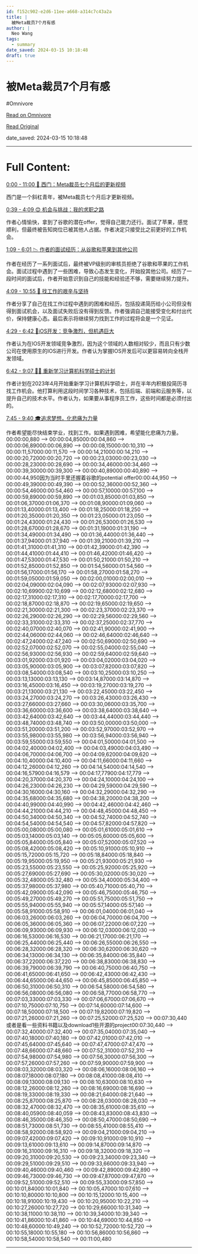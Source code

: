 ```yaml
---
id: f152c902-e2d6-11ee-a668-a314c7c43a2a
title: |
  被Meta裁员7个月有感
author: |
  Neo Wang
tags:
  - summary
date_saved: 2024-03-15 10:18:48
draft: true
---
```


# 被Meta裁员7个月有感
#Omnivore

[Read on Omnivore](https://omnivore.app/me/meta-7-18e427acfed)

[Read Original](https://omnivore.app/no_url?q=ac9e04e7-b754-4962-9206-06c325f83fe4)

date_saved: 2024-03-15 10:18:48


--- 

# Full Content: 

[0:00 - 11:00 🎥 西门：Meta裁员七个月后的更新视频](https://bibigpt.co/new/video?url=https%3A%2F%2Fwww.bilibili.com%2Fvideo%2FBV1Ja4y1o7ra&lang=en&t=0.88)

西门是一个斜杠青年，被Meta裁员七个月后才更新视频。

[0:39 - 4:09 😊 机会与挑战：我的求职之路](https://bibigpt.co/new/video?url=https%3A%2F%2Fwww.bilibili.com%2Fvideo%2FBV1Ja4y1o7ra&lang=en&t=39.3)

作者心情愉快，拿到了谷歌的潜在offer，觉得自己能力还行。面试了苹果，感觉顺利，但最终被告知岗位已被其他人占据。作者决定只接受比之前更好的工作机会。

[1:09 - 6:01 📉 作者的面试经历：从谷歌和苹果到其他公司](https://bibigpt.co/new/video?url=https%3A%2F%2Fwww.bilibili.com%2Fvideo%2FBV1Ja4y1o7ra&lang=en&t=69.06)

作者在经历了一系列面试后，最终被VP级别的审核员拒绝了谷歌和苹果的工作机会。面试过程中遇到了一些困难，导致心态发生变化，开始投其他公司。经历了一段时间的面试后，作者开始意识到自己的技能和经验还不够，需要继续努力提升。

[4:09 - 10:55 📝 找工作的艰辛与坚持](https://bibigpt.co/new/video?url=https%3A%2F%2Fwww.bilibili.com%2Fvideo%2FBV1Ja4y1o7ra&lang=en&t=249.62)

作者分享了自己在找工作过程中遇到的困难和经历，包括投递简历给小公司但没有得到面试机会，以及面试失败后没有得到反馈。作者强调自己能接受变化和付出代价，保持健康心态。最后表示将继续努力找到工作的过程将会是一个见证。

[4:29 - 6:42 📱iOS开发：竞争激烈，但机遇巨大](https://bibigpt.co/new/video?url=https%3A%2F%2Fwww.bilibili.com%2Fvideo%2FBV1Ja4y1o7ra&lang=en&t=269.59)

作者认为在IOS开发领域竞争激烈，因为这个领域的人数相对较少，而且只有少数公司在使用原生的IOS进行开发。作者认为掌握IOS开发后可以更容易转向全栈开发领域。

[6:42 - 9:07 👨‍💻 重新学习计算机科学硕士的计划](https://bibigpt.co/new/video?url=https%3A%2F%2Fwww.bilibili.com%2Fvideo%2FBV1Ja4y1o7ra&lang=en&t=402.43)

作者计划在2023年4月开始重新学习计算机科学硕士，并在半年内积极投简历寻找工作机会。他打算利用这段时间学习各种技术，包括后端、前端和云服务等，以提升自己的技术水平。作者认为，如果要从事程序员工作，这些时间都是必须付出的。

[7:45 - 9:40 🎓追求梦想，化悲痛为力量](https://bibigpt.co/new/video?url=https%3A%2F%2Fwww.bilibili.com%2Fvideo%2FBV1Ja4y1o7ra&lang=en&t=465.64)

作者希望能尽快结束学业，找到工作。如果遇到困难，希望能化悲痛为力量。00:00:00,880 --> 00:00:04,85000:00:04,860 --> 00:00:06,89000:00:06,890 --> 00:00:08,15000:00:10,310 --> 00:00:11,57000:00:11,570 --> 00:00:14,21000:00:14,210 --> 00:00:20,72000:00:20,720 --> 00:00:23,03000:00:23,030 --> 00:00:28,23000:00:28,690 --> 00:00:34,46000:00:34,460 --> 00:00:39,30000:00:39,300 --> 00:00:40,89000:00:40,890 --> 00:00:44,950因为当时手里还握着谷歌的potential offer00:00:44,950 --> 00:00:49,39000:00:49,390 --> 00:00:52,36000:00:52,360 --> 00:00:54,46000:00:54,460 --> 00:00:57,10000:00:57,100 --> 00:00:59,89000:00:59,890 --> 00:01:03,85000:01:03,850 --> 00:01:06,37000:01:06,370 --> 00:01:08,90000:01:09,060 --> 00:01:13,40000:01:13,400 --> 00:01:18,25000:01:18,250 --> 00:01:20,35000:01:20,350 --> 00:01:23,05000:01:23,050 --> 00:01:24,43000:01:24,430 --> 00:01:26,53000:01:26,530 --> 00:01:28,67000:01:28,670 --> 00:01:31,19000:01:31,190 --> 00:01:34,49000:01:34,490 --> 00:01:36,44000:01:36,440 --> 00:01:37,94000:01:37,940 --> 00:01:39,21000:01:39,210 --> 00:01:41,31000:01:41,310 --> 00:01:42,39000:01:42,390 --> 00:01:44,41000:01:44,410 --> 00:01:46,42000:01:46,420 --> 00:01:47,53000:01:47,530 --> 00:01:50,21000:01:50,210 --> 00:01:52,85000:01:52,850 --> 00:01:54,56000:01:54,560 --> 00:01:56,17000:01:56,170 --> 00:01:58,27000:01:58,270 --> 00:01:59,05000:01:59,050 --> 00:02:00,01000:02:00,010 --> 00:02:04,09000:02:04,090 --> 00:02:07,93000:02:07,930 --> 00:02:10,69900:02:10,699 --> 00:02:12,68000:02:12,680 --> 00:02:17,31000:02:17,310 --> 00:02:17,70000:02:17,700 --> 00:02:18,87000:02:18,870 --> 00:02:19,65000:02:19,650 --> 00:02:21,30000:02:21,300 --> 00:02:23,37000:02:23,370 --> 00:02:26,29000:02:26,290 --> 00:02:29,56000:02:29,560 --> 00:02:33,31000:02:33,310 --> 00:02:37,25000:02:37,770 --> 00:02:40,07000:02:40,070 --> 00:02:41,90000:02:41,900 --> 00:02:44,06000:02:44,060 --> 00:02:46,64000:02:46,640 --> 00:02:47,24000:02:47,240 --> 00:02:50,69000:02:50,690 --> 00:02:52,07000:02:52,070 --> 00:02:55,04000:02:55,040 --> 00:02:56,93000:02:56,930 --> 00:02:59,64000:02:59,640 --> 00:03:01,92000:03:01,920 --> 00:03:04,02000:03:04,020 --> 00:03:05,90000:03:05,900 --> 00:03:07,82000:03:07,820 --> 00:03:08,54000:03:08,540 --> 00:03:10,25000:03:10,250 --> 00:03:13,13000:03:13,130 --> 00:03:14,87000:03:14,870 --> 00:03:16,45000:03:16,450 --> 00:03:19,27000:03:19,270 --> 00:03:21,13000:03:21,130 --> 00:03:22,45000:03:22,450 --> 00:03:24,27000:03:24,270 --> 00:03:26,43000:03:26,430 --> 00:03:27,66000:03:27,660 --> 00:03:30,06000:03:35,700 --> 00:03:36,60000:03:36,600 --> 00:03:38,64000:03:38,640 --> 00:03:42,64000:03:42,640 --> 00:03:44,44000:03:44,440 --> 00:03:48,74000:03:48,740 --> 00:03:50,00000:03:50,000 --> 00:03:51,20000:03:51,200 --> 00:03:52,97000:03:52,970 --> 00:03:55,98000:03:55,980 --> 00:03:56,94000:03:56,940 --> 00:03:59,55000:03:59,550 --> 00:04:01,50000:04:01,500 --> 00:04:02,40000:04:02,400 --> 00:04:03,49000:04:03,490 --> 00:04:06,70000:04:06,700 --> 00:04:09,62000:04:09,620 --> 00:04:10,40000:04:10,400 --> 00:04:11,66000:04:11,660 --> 00:04:12,26000:04:12,260 --> 00:04:14,54000:04:14,540 --> 00:04:16,57900:04:16,579 --> 00:04:17,77900:04:17,779 --> 00:04:20,37000:04:20,370 --> 00:04:24,10000:04:24,100 --> 00:04:26,23000:04:26,230 --> 00:04:29,59000:04:29,590 --> 00:04:30,16000:04:30,160 --> 00:04:32,29000:04:32,290 --> 00:04:35,68000:04:35,680 --> 00:04:38,20000:04:38,200 --> 00:04:40,99000:04:40,990 --> 00:04:42,46000:04:42,460 --> 00:04:44,21000:04:44,210 --> 00:04:48,45000:04:48,450 --> 00:04:50,34000:04:50,340 --> 00:04:52,74000:04:52,740 --> 00:04:54,54000:04:54,540 --> 00:04:57,82000:04:57,820 --> 00:05:00,08000:05:00,080 --> 00:05:01,61000:05:01,610 --> 00:05:03,14000:05:03,140 --> 00:05:05,60000:05:05,600 --> 00:05:05,84000:05:05,840 --> 00:05:07,52000:05:07,520 --> 00:05:08,42000:05:08,420 --> 00:05:10,91000:05:10,910 --> 00:05:15,72000:05:15,720 --> 00:05:18,84000:05:18,840 --> 00:05:19,95000:05:19,950 --> 00:05:21,93000:05:21,930 --> 00:05:23,55000:05:23,550 --> 00:05:25,92000:05:25,920 --> 00:05:27,69000:05:27,690 --> 00:05:30,02000:05:30,020 --> 00:05:32,48000:05:32,480 --> 00:05:34,40000:05:34,400 --> 00:05:37,98000:05:37,980 --> 00:05:40,71000:05:40,710 --> 00:05:42,09000:05:42,090 --> 00:05:46,75000:05:46,750 --> 00:05:49,27000:05:49,270 --> 00:05:51,75000:05:51,750 --> 00:05:55,94000:05:55,940 --> 00:05:57,14000:05:57,140 --> 00:05:58,91000:05:58,910 --> 00:06:01,04000:06:01,040 --> 00:06:03,26000:06:03,260 --> 00:06:04,70000:06:04,700 --> 00:06:05,36000:06:05,360 --> 00:06:07,22000:06:07,220 --> 00:06:09,93000:06:09,930 --> 00:06:12,03000:06:12,030 --> 00:06:16,53000:06:16,530 --> 00:06:21,17000:06:21,170 --> 00:06:25,44000:06:25,440 --> 00:06:26,55000:06:26,550 --> 00:06:28,32000:06:28,320 --> 00:06:30,62000:06:30,620 --> 00:06:34,13000:06:34,130 --> 00:06:35,84000:06:35,840 --> 00:06:37,22000:06:37,220 --> 00:06:38,83000:06:38,830 --> 00:06:39,79000:06:39,790 --> 00:06:40,75000:06:40,750 --> 00:06:41,65000:06:41,650 --> 00:06:42,43000:06:42,430 --> 00:06:44,65000:06:44,650 --> 00:06:45,85000:06:45,850 --> 00:06:50,31000:06:50,310 --> 00:06:54,58000:06:54,580 --> 00:06:56,08000:06:56,080 --> 00:06:58,77000:06:58,770 --> 00:07:03,33000:07:03,330 --> 00:07:06,67000:07:06,670 --> 00:07:10,75000:07:10,750 --> 00:07:14,60000:07:14,600 --> 00:07:18,50000:07:18,500 --> 00:07:19,82000:07:19,820 --> 00:07:21,26000:07:21,260 --> 00:07:25,52000:07:25,520 --> 00:07:30,440或者是看一些资料书籍以及download1些开源的project00:07:30,440 --> 00:07:32,40000:07:32,400 --> 00:07:35,04000:07:35,040 --> 00:07:40,18000:07:40,180 --> 00:07:42,01000:07:42,010 --> 00:07:45,64000:07:45,640 --> 00:07:47,47000:07:47,470 --> 00:07:48,66000:07:48,660 --> 00:07:52,31000:07:52,310 --> 00:07:54,98000:07:54,980 --> 00:07:56,30000:07:56,300 --> 00:07:57,26000:07:57,260 --> 00:07:59,90000:07:59,900 --> 00:08:03,32000:08:03,320 --> 00:08:06,16000:08:06,160 --> 00:08:07,18000:08:07,180 --> 00:08:08,41000:08:08,410 --> 00:08:09,13000:08:09,130 --> 00:08:10,63000:08:10,630 --> 00:08:12,26000:08:12,260 --> 00:08:16,69000:08:16,690 --> 00:08:19,33000:08:19,330 --> 00:08:21,64000:08:21,640 --> 00:08:25,87000:08:25,870 --> 00:08:28,03000:08:28,030 --> 00:08:32,47000:08:32,470 --> 00:08:35,61000:08:35,610 --> 00:08:40,05900:08:40,059 --> 00:08:43,83000:08:43,830 --> 00:08:46,35000:08:46,350 --> 00:08:50,47000:08:50,690 --> 00:08:51,73000:08:51,730 --> 00:08:55,41000:08:55,410 --> 00:08:58,92000:08:58,920 --> 00:09:04,21000:09:04,210 --> 00:09:07,42000:09:07,420 --> 00:09:10,91000:09:10,910 --> 00:09:13,61000:09:13,610 --> 00:09:14,87000:09:14,870 --> 00:09:16,31000:09:16,310 --> 00:09:18,32000:09:18,320 --> 00:09:20,31000:09:20,530 --> 00:09:23,34000:09:23,340 --> 00:09:29,51000:09:29,510 --> 00:09:33,66000:09:33,940 --> 00:09:40,46000:09:40,460 --> 00:09:42,89000:09:42,890 --> 00:09:46,73000:09:46,730 --> 00:09:47,87000:09:47,870 --> 00:09:52,51000:09:52,510 --> 00:09:55,33000:09:57,850 --> 00:10:01,84000:10:01,840 --> 00:10:05,47000:10:07,610 --> 00:10:10,80000:10:10,800 --> 00:10:15,12000:10:15,400 --> 00:10:18,91000:10:19,430 --> 00:10:20,95000:10:22,210 --> 00:10:27,26000:10:27,720 --> 00:10:29,66000:10:31,340 --> 00:10:38,11000:10:38,110 --> 00:10:39,34000:10:39,340 --> 00:10:41,86000:10:41,860 --> 00:10:44,69000:10:44,850 --> 00:10:48,60000:10:49,240 --> 00:10:52,72000:10:52,720 --> 00:10:55,18000:10:55,180 --> 00:10:56,86000:10:56,860 --> 00:10:58,54000:10:58,540 --> 00:11:00,480

---

